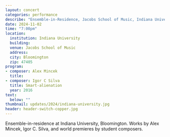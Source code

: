 ```yaml
---
layout: concert
categories: performance
describe: "Ensemble-in-Residence, Jacobs School of Music, Indiana University. Works by Alex Mincek, Igor C. Silva, and world premieres by student composers."
date: 2024-11-02
time: "7:00pm"
location:
  institution: Indiana University
  building: 
  venue: Jacobs School of Music
  address: 
  city: Bloomington
  zip: 47405
program:
- composer: Alex Mincek
  title: 
- composer: Igor C Silva
  title: Smart-alienation
  year: 2016
text:
  below: ""
thumbnail: updates/2024/indiana-university.jpg
header: header-switch-copper.jpg
---
```


Ensemble-in-residence at Indiana University, Bloomington. Works by Alex Mincek, Igor C. Silva, and world premieres by student composers.

